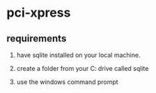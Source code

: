 # pci-xpress

## requirements

1. have sqlite installed on your local machine.

2. create a folder from your C: drive called sqlite

3. use the windows command prompt